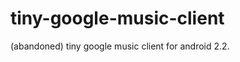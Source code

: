 tiny-google-music-client
========================

(abandoned) tiny google music client for android 2.2.